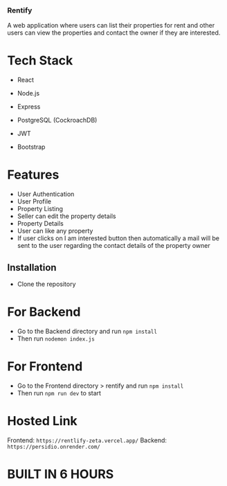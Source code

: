 ### Rentify

A web application where users can list their properties for rent and other users can view the properties and contact the owner if they are interested.

# Tech Stack

- React
- Node.js

- Express
- PostgreSQL (CockroachDB)
- JWT

- Bootstrap

# Features

- User Authentication
- User Profile
- Property Listing
- Seller can edit the property details
- Property Details
- User can like any property
- If user clicks on I am interested button then automatically a mail will be sent to the user regarding the contact details of the property owner

## Installation

- Clone the repository

# For Backend

- Go to the Backend directory and run `npm install`
- Then run `nodemon index.js`

# For Frontend

- Go to the Frontend directory > rentify and run `npm install`
- Then run `npm run dev` to start

# Hosted Link

Frontend: `https://rentlify-zeta.vercel.app/`
Backend: `https://persidio.onrender.com/`

# BUILT IN 6 HOURS

